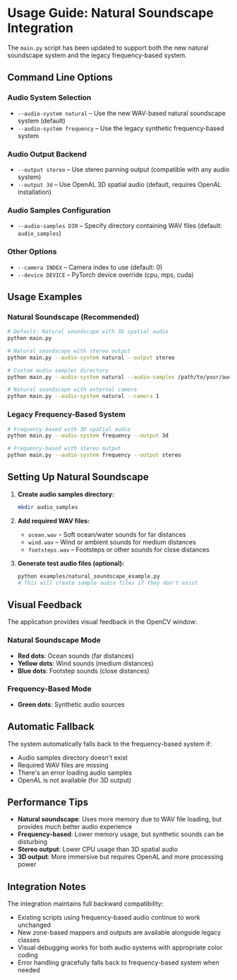 # Usage Guide: Natural Soundscape Integration

The `main.py` script has been updated to support both the new natural soundscape system and the legacy frequency-based system.

## Command Line Options

### Audio System Selection

- `--audio-system natural` – Use the new WAV-based natural soundscape system (default)
- `--audio-system frequency` – Use the legacy synthetic frequency-based system

### Audio Output Backend

- `--output stereo` – Use stereo panning output (compatible with any audio system)
- `--output 3d` – Use OpenAL 3D spatial audio (default, requires OpenAL installation)

### Audio Samples Configuration

- `--audio-samples DIR` – Specify directory containing WAV files (default: `audio_samples`)

### Other Options

- `--camera INDEX` – Camera index to use (default: 0)
- `--device DEVICE` – PyTorch device override (cpu, mps, cuda)

## Usage Examples

### Natural Soundscape (Recommended)

```bash
# Default: Natural soundscape with 3D spatial audio
python main.py

# Natural soundscape with stereo output
python main.py --audio-system natural --output stereo

# Custom audio samples directory
python main.py --audio-system natural --audio-samples /path/to/your/audio/files

# Natural soundscape with external camera
python main.py --audio-system natural --camera 1
```

### Legacy Frequency-Based System

```bash
# Frequency-based with 3D spatial audio
python main.py --audio-system frequency --output 3d

# Frequency-based with stereo output
python main.py --audio-system frequency --output stereo
```

## Setting Up Natural Soundscape

1. **Create audio samples directory:**

   ```bash
   mkdir audio_samples
   ```

2. **Add required WAV files:**

   - `ocean.wav` – Soft ocean/water sounds for far distances
   - `wind.wav` – Wind or ambient sounds for medium distances
   - `footsteps.wav` – Footsteps or other sounds for close distances

3. **Generate test audio files (optional):**
   ```bash
   python examples/natural_soundscape_example.py
   # This will create sample audio files if they don't exist
   ```

## Visual Feedback

The application provides visual feedback in the OpenCV window:

### Natural Soundscape Mode

- **Red dots**: Ocean sounds (far distances)
- **Yellow dots**: Wind sounds (medium distances)
- **Blue dots**: Footstep sounds (close distances)

### Frequency-Based Mode

- **Green dots**: Synthetic audio sources

## Automatic Fallback

The system automatically falls back to the frequency-based system if:

- Audio samples directory doesn't exist
- Required WAV files are missing
- There's an error loading audio samples
- OpenAL is not available (for 3D output)

## Performance Tips

- **Natural soundscape**: Uses more memory due to WAV file loading, but provides much better audio experience
- **Frequency-based**: Lower memory usage, but synthetic sounds can be disturbing
- **Stereo output**: Lower CPU usage than 3D spatial audio
- **3D output**: More immersive but requires OpenAL and more processing power

## Integration Notes

The integration maintains full backward compatibility:

- Existing scripts using frequency-based audio continue to work unchanged
- New zone-based mappers and outputs are available alongside legacy classes
- Visual debugging works for both audio systems with appropriate color coding
- Error handling gracefully falls back to frequency-based system when needed
